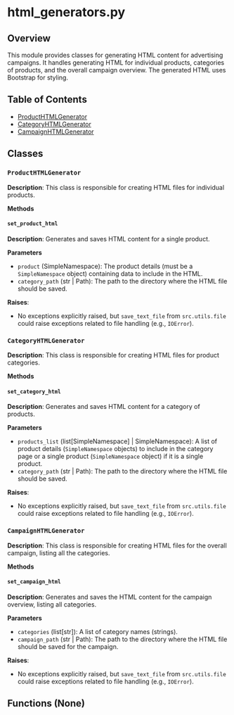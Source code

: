 # html_generators.py

## Overview

This module provides classes for generating HTML content for advertising campaigns. It handles generating HTML for individual products, categories of products, and the overall campaign overview.  The generated HTML uses Bootstrap for styling.

## Table of Contents

* [ProductHTMLGenerator](#producthtmlgenerator)
* [CategoryHTMLGenerator](#categoryhtmlgenerator)
* [CampaignHTMLGenerator](#campaignhtmlgenerator)


## Classes

### `ProductHTMLGenerator`

**Description**: This class is responsible for creating HTML files for individual products.

**Methods**

#### `set_product_html`

**Description**: Generates and saves HTML content for a single product.

**Parameters**

* `product` (SimpleNamespace): The product details (must be a `SimpleNamespace` object) containing data to include in the HTML.
* `category_path` (str | Path): The path to the directory where the HTML file should be saved.

**Raises**:
* No exceptions explicitly raised, but `save_text_file` from `src.utils.file` could raise exceptions related to file handling (e.g., `IOError`).


### `CategoryHTMLGenerator`

**Description**: This class is responsible for creating HTML files for product categories.

**Methods**

#### `set_category_html`

**Description**: Generates and saves HTML content for a category of products.

**Parameters**

* `products_list` (list[SimpleNamespace] | SimpleNamespace): A list of product details (`SimpleNamespace` objects) to include in the category page or a single product (`SimpleNamespace` object) if it is a single product.
* `category_path` (str | Path): The path to the directory where the HTML file should be saved.


**Raises**:
* No exceptions explicitly raised, but `save_text_file` from `src.utils.file` could raise exceptions related to file handling (e.g., `IOError`).


### `CampaignHTMLGenerator`

**Description**: This class is responsible for creating HTML files for the overall campaign, listing all the categories.

**Methods**

#### `set_campaign_html`

**Description**: Generates and saves the HTML content for the campaign overview, listing all categories.

**Parameters**

* `categories` (list[str]): A list of category names (strings).
* `campaign_path` (str | Path): The path to the directory where the HTML file should be saved for the campaign.


**Raises**:
* No exceptions explicitly raised, but `save_text_file` from `src.utils.file` could raise exceptions related to file handling (e.g., `IOError`).


## Functions (None)

```